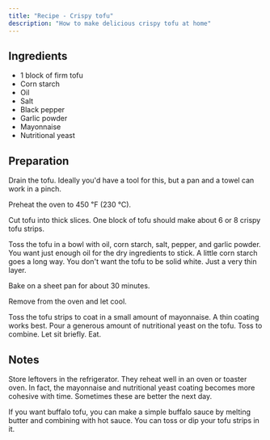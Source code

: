 ```yaml
---
title: "Recipe - Crispy tofu"
description: "How to make delicious crispy tofu at home"
---
```


## Ingredients

- 1 block of firm tofu
- Corn starch
- Oil
- Salt
- Black pepper
- Garlic powder
- Mayonnaise
- Nutritional yeast

## Preparation

Drain the tofu. Ideally you'd have a tool for this, but a pan and a towel can work in a pinch.

Preheat the oven to 450 ℉ (230 ℃).

Cut tofu into thick slices. One block of tofu should make about 6 or 8 crispy tofu strips.

Toss the tofu in a bowl with oil, corn starch, salt, pepper, and garlic powder. You want just enough oil for the dry ingredients to stick. A little corn starch goes a long way. You don't want the tofu to be solid white. Just a very thin layer.

Bake on a sheet pan for about 30 minutes.

Remove from the oven and let cool.

Toss the tofu strips to coat in a small amount of mayonnaise. A thin coating works best. Pour a generous amount of nutritional yeast on the tofu. Toss to combine. Let sit briefly. Eat.

## Notes

Store leftovers in the refrigerator. They reheat well in an oven or toaster oven. In fact, the mayonnaise and nutritional yeast coating becomes more cohesive with time. Sometimes these are better the next day.

If you want buffalo tofu, you can make a simple buffalo sauce by melting butter and combining with hot sauce. You can toss or dip your tofu strips in it.
